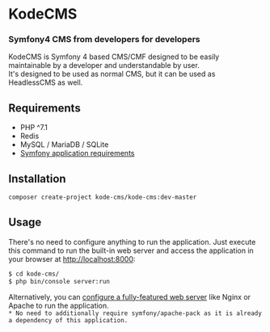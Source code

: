 KodeCMS
========================
### Symfony4 CMS from developers for developers

KodeCMS is Symfony 4 based CMS/CMF designed to be easily 
maintainable by a developer and understandable by user.  
It's designed to be used as normal CMS, but it can be used as HeadlessCMS
as well.

Requirements
-----
* PHP ^7.1
* Redis
* MySQL / MariaDB / SQLite
* [Symfony application requirements][1]

Installation
-----
```bash
composer create-project kode-cms/kode-cms:dev-master
```

Usage
-----
There's no need to configure anything to run the application. Just execute this
command to run the built-in web server and access the application in your
browser at <http://localhost:8000>:

```bash
$ cd kode-cms/
$ php bin/console server:run
```

Alternatively, you can [configure a fully-featured web server][2] like Nginx
or Apache to run the application.  
`* No need to additionally require symfony/apache-pack as it
is already a dependency of this application.`

[1]: https://symfony.com/doc/current/reference/requirements.html
[2]: https://symfony.com/doc/current/cookbook/configuration/web_server_configuration.html